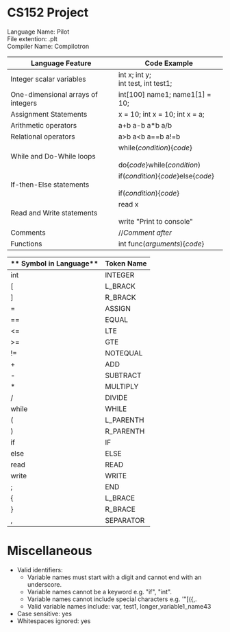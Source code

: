 # CS152 Project
 
Language Name:  Pilot<br>
File extention: .plt<br>
Compiler Name:  Compilotron <br>

| **Language Feature**               	| **Code Example**                                                   	|
|------------------------------------	|--------------------------------------------------------------------	|
| Integer scalar variables           	| int x; int y;<br>int test, int test1;                              	|
| One-dimensional arrays of integers 	| int[100] name1; name1[1] = 10;                                     	|
| Assignment Statements              	| x = 10; int x = 10; int x = a;                                     	|
| Arithmetic operators               	| a+b   a-b   a*b   a/b                                              	|
| Relational operators               	| a>b   a<b   a==b   a!=b                                            	|
| While and Do-While loops           	| while(_condition_){_code_}<br><br>do{_code_}while(_condition_)     	|
| If-then-Else statements            	| if(_condition_){_code_}else{_code_}<br><br>if(_condition_){_code_} 	|
| Read and Write statements          	| read x           <br><br>write "Print to console"                  	|
| Comments                           	| //_Comment after_                                                  	|
| Functions                          	| int func(_arguments_){_code_}                                      	|

| ** Symbol in Language**             | **Token Name**                                                      |
|------------------------------------	|--------------------------------------------------------------------	|
| int                                 | INTEGER                                                             |
| [                                   | L_BRACK                                                             |
| ]                                   | R_BRACK                                                             |
| =                                   | ASSIGN                                                              | 
| ==                                  | EQUAL                                                               |
| <=                                  | LTE                                                                 |
| >=                                  | GTE                                                                 |
| !=                                  | NOTEQUAL                                                            |
| +                                   | ADD                                                                 |
| -                                   | SUBTRACT                                                            |
| *                                   | MULTIPLY                                                            |
| /                                   | DIVIDE                                                              |
| while                               | WHILE                                                               |
| (                                   | L_PARENTH                                                           |
| )                                   | R_PARENTH                                                           |
| if                                  | IF                                                                  |
| else                                | ELSE                                                                |
| read                                | READ                                                                |
| write                               | WRITE                                                               |
| ;                                   | END                                                                 |
| {                                   | L_BRACE                                                             |
| }                                   | R_BRACE                                                             |
| ,                                   | SEPARATOR                                                           |

# Miscellaneous

* Valid identifiers:
    * Variable names must start with a digit and cannot end with an underscore.
    * Variable names cannot be a keyword e.g. "if", "int".
    * Variable names cannot include special characters e.g. '"[({,.
    * Valid variable names include: var, test1, longer_variable1_name43
* Case sensitive:         yes <br>
* Whitespaces ignored:    yes <br>

